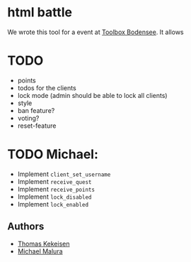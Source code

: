 # html battle

We wrote this tool for a event at [Toolbox Bodensee](http://toolbox-bodensee.de/). It allows

# TODO

* points
* todos for the clients
* lock mode (admin should be able to lock all clients)
* style
* ban feature?
* voting?
* reset-feature


# TODO Michael:

* Implement `client_set_username`
* Implement `receive_quest`
* Implement `receive_points`
* Implement `lock_disabled`
* Implement `lock_enabled`

## Authors
* [Thomas Kekeisen](https://github.com/blaues0cke)
* [Michael Malura](https://github.com/maluramichael)